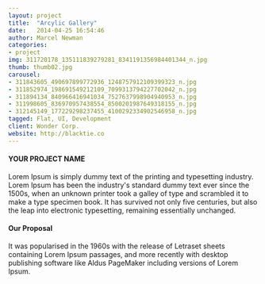 ```yaml
---
layout: project
title:  "Arcylic Gallery"
date:   2014-04-25 16:54:46
author: Marcel Newman
categories:
- project
img: 311720178_135111839279281_8341191356984401344_n.jpg
thumb: thumb02.jpg
carousel:
- 311843605_490697899772936_1248757912109399323_n.jpg
- 311852974_198691549212109_7099313794227702042_n.jpg
- 311894134_840966416941034_7527637998904940953_n.jpg
- 311998605_836970957438554_8500201987649318155_n.jpg
- 312145149_177229298237455_4100292334902546958_n.jpg
tagged: Flat, UI, Development
client: Wonder Corp.
website: http://blacktie.co
---
```

#### YOUR PROJECT NAME
Lorem Ipsum is simply dummy text of the printing and typesetting industry. Lorem Ipsum has been the industry's standard dummy text ever since the 1500s, when an unknown printer took a galley of type and scrambled it to make a type specimen book. It has survived not only five centuries, but also the leap into electronic typesetting, remaining essentially unchanged.

#### Our Proposal
It was popularised in the 1960s with the release of Letraset sheets containing Lorem Ipsum passages, and more recently with desktop publishing software like Aldus PageMaker including versions of Lorem Ipsum.
